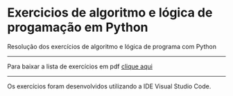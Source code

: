 # Exercicios de algoritmo e lógica de progamação em Python
 Resolução dos exercícios de algoritmo e lógica de programa com Python

 ***
Para baixar a lista de exercícios em pdf [clique aqui](https://github.com/cidacastello/exercicios-java/tree/master/lista-de-exercicios)

***
Os exercícios foram desenvolvidos utilizando a IDE Visual Studio Code.

